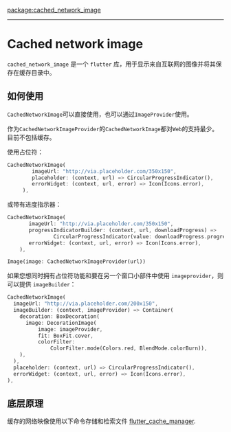 [package:cached_network_image](https://pub.dev/packages/cached_network_image)

---

# Cached network image

`cached_network_image` 是一个 `flutter` 库，用于显示来自互联网的图像并将其保存在缓存目录中。

## 如何使用

`CachedNetworkImage`可以直接使用，也可以通过`ImageProvider`使用。

作为`CachedNetworkImageProvider`的`CachedNetworkImage`都对`Web`的支持最少。目前不包括缓存。

使用占位符：

```dart
CachedNetworkImage(
        imageUrl: "http://via.placeholder.com/350x150",
        placeholder: (context, url) => CircularProgressIndicator(),
        errorWidget: (context, url, error) => Icon(Icons.error),
     ),
```

或带有进度指示器：

```dart
CachedNetworkImage(
       imageUrl: "http://via.placeholder.com/350x150",
       progressIndicatorBuilder: (context, url, downloadProgress) =>
               CircularProgressIndicator(value: downloadProgress.progress),
       errorWidget: (context, url, error) => Icon(Icons.error),
    ),
```

```dart
Image(image: CachedNetworkImageProvider(url))
```

如果您想同时拥有占位符功能和要在另一个窗口小部件中使用 `imageprovider`，则可以提供 `imageBuilder`：

```dart
CachedNetworkImage(
  imageUrl: "http://via.placeholder.com/200x150",
  imageBuilder: (context, imageProvider) => Container(
    decoration: BoxDecoration(
      image: DecorationImage(
          image: imageProvider,
          fit: BoxFit.cover,
          colorFilter:
              ColorFilter.mode(Colors.red, BlendMode.colorBurn)),
    ),
  ),
  placeholder: (context, url) => CircularProgressIndicator(),
  errorWidget: (context, url, error) => Icon(Icons.error),
),
```

## 底层原理

缓存的网络映像使用以下命令存储和检索文件 [flutter_cache_manager](https://pub.dartlang.org/packages/flutter_cache_manager).
